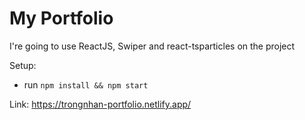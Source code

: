 # My Portfolio 

I're going to use ReactJS, Swiper and react-tsparticles on the project

Setup:
- run `npm install && npm start`

Link: https://trongnhan-portfolio.netlify.app/

